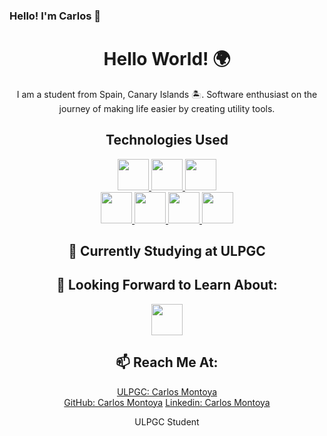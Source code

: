 ### Hello! I'm Carlos 👋

<h1 align="center"><b>Hello World! 🌍</b></h1>

<p align="center">
  I am a student from Spain, Canary Islands 🏝️. Software enthusiast on the journey of making life easier by creating utility tools.
</p>

<h2 align="center"><b>Technologies Used</b></h2>
<p align="center">
  <a href="https://www.javascript.com/" target="_blank">
    <img height="50" src="https://www.vectorlogo.zone/logos/javascript/javascript-ar21.svg">
  </a>
  <a href="https://angular.io/" target="_blank">
    <img height="50" src="https://www.vectorlogo.zone/logos/angular/angular-ar21.svg">
  </a>
  <a href="https://vuejs.org/" target="_blank">
    <img height="50" src="https://www.vectorlogo.zone/logos/vuejs/vuejs-ar21.svg">
  </a>
  <br>
  <a href="https://firebase.google.com/" target="_blank">
    <img height="50" src="https://www.vectorlogo.zone/logos/firebase/firebase-ar21.svg">
  </a>
  <a href="https://www.w3.org/html/" target="_blank">
    <img height="50" src="https://www.vectorlogo.zone/logos/w3_html5/w3_html5-ar21.svg">
  </a>
  <a href="https://www.w3.org/Style/CSS/" target="_blank">
    <img height="50" src="https://www.vectorlogo.zone/logos/w3_css/w3_css-ar21.svg">
  </a>
  <a href="https://www.java.com/es/" target="_blank">
    <img height="50" src="https://www.vectorlogo.zone/logos/java/java-ar21.svg">
  </a>

  
</p>

<h2 align="center"><b>💼 Currently Studying at ULPGC</b></h2>

<h2 align="center"><b>🌱 Looking Forward to Learn About:</b></h2>
<p align="center">
  <a href="https://reactjs.org/" target="_blank">
    <img height="50" src="https://www.vectorlogo.zone/logos/reactjs/reactjs-ar21.svg">
  </a>
</p>

<h2 align="center"><b>📫 Reach Me At:</b></h2>
<p align="center">
  <a href="mailto:carlos.montoya101@alu.ulpgc.es">ULPGC: Carlos Montoya</a><br>
  <a href="https://github.com/CarlosMontoyaHidalgo" target="_blank">GitHub: Carlos Montoya</a>
  <a href="https://www.linkedin.com/in/carlos-montoya-258a57313/" target="_blank">Linkedin: Carlos Montoya</a>

  
</p>

<div align="center">
  ULPGC Student
</div>
